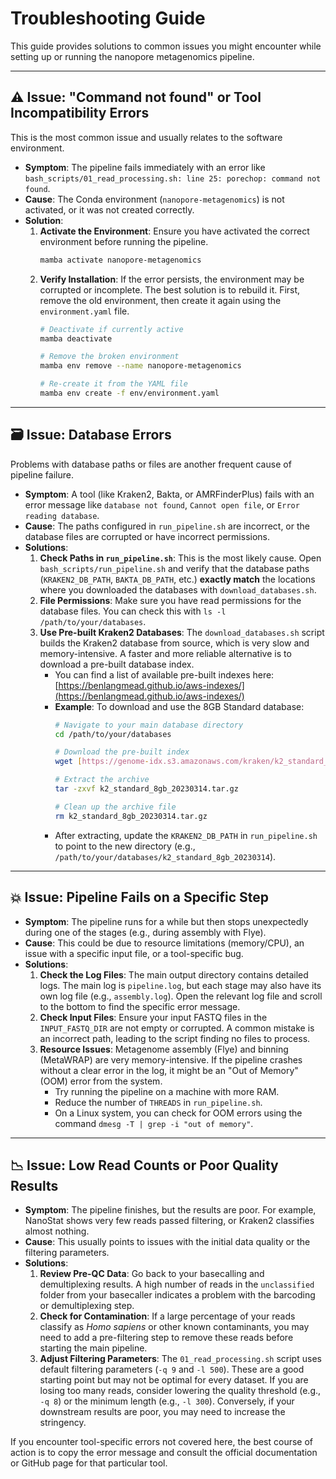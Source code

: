 # Troubleshooting Guide

This guide provides solutions to common issues you might encounter while setting up or running the nanopore metagenomics pipeline.

---

## ⚠️ Issue: "Command not found" or Tool Incompatibility Errors

This is the most common issue and usually relates to the software environment.

* **Symptom**: The pipeline fails immediately with an error like `bash_scripts/01_read_processing.sh: line 25: porechop: command not found`.
* **Cause**: The Conda environment (`nanopore-metagenomics`) is not activated, or it was not created correctly.
* **Solution**:
    1.  **Activate the Environment**: Ensure you have activated the correct environment before running the pipeline.
        ```bash
        mamba activate nanopore-metagenomics
        ```
    2.  **Verify Installation**: If the error persists, the environment may be corrupted or incomplete. The best solution is to rebuild it. First, remove the old environment, then create it again using the `environment.yaml` file.
        ```bash
        # Deactivate if currently active
        mamba deactivate

        # Remove the broken environment
        mamba env remove --name nanopore-metagenomics

        # Re-create it from the YAML file
        mamba env create -f env/environment.yaml
        ```

---

## 🗃️ Issue: Database Errors

Problems with database paths or files are another frequent cause of pipeline failure.

* **Symptom**: A tool (like Kraken2, Bakta, or AMRFinderPlus) fails with an error message like `database not found`, `Cannot open file`, or `Error reading database`.
* **Cause**: The paths configured in `run_pipeline.sh` are incorrect, or the database files are corrupted or have incorrect permissions.
* **Solutions**:
    1.  **Check Paths in `run_pipeline.sh`**: This is the most likely cause. Open `bash_scripts/run_pipeline.sh` and verify that the database paths (`KRAKEN2_DB_PATH`, `BAKTA_DB_PATH`, etc.) **exactly match** the locations where you downloaded the databases with `download_databases.sh`.
    2.  **File Permissions**: Make sure you have read permissions for the database files. You can check this with `ls -l /path/to/your/databases`.
    3.  **Use Pre-built Kraken2 Databases**: The `download_databases.sh` script builds the Kraken2 database from source, which is very slow and memory-intensive. A faster and more reliable alternative is to download a pre-built database index.
        * You can find a list of available pre-built indexes here: [https://benlangmead.github.io/aws-indexes/](https://benlangmead.github.io/aws-indexes/)
        * **Example**: To download and use the 8GB Standard database:
            ```bash
            # Navigate to your main database directory
            cd /path/to/your/databases

            # Download the pre-built index
            wget [https://genome-idx.s3.amazonaws.com/kraken/k2_standard_8gb_20230314.tar.gz](https://genome-idx.s3.amazonaws.com/kraken/k2_standard_8gb_20230314.tar.gz)

            # Extract the archive
            tar -zxvf k2_standard_8gb_20230314.tar.gz

            # Clean up the archive file
            rm k2_standard_8gb_20230314.tar.gz
            ```
        * After extracting, update the `KRAKEN2_DB_PATH` in `run_pipeline.sh` to point to the new directory (e.g., `/path/to/your/databases/k2_standard_8gb_20230314`).

---

## 💥 Issue: Pipeline Fails on a Specific Step

* **Symptom**: The pipeline runs for a while but then stops unexpectedly during one of the stages (e.g., during assembly with Flye).
* **Cause**: This could be due to resource limitations (memory/CPU), an issue with a specific input file, or a tool-specific bug.
* **Solutions**:
    1.  **Check the Log Files**: The main output directory contains detailed logs. The main log is `pipeline.log`, but each stage may also have its own log file (e.g., `assembly.log`). Open the relevant log file and scroll to the bottom to find the specific error message.
    2.  **Check Input Files**: Ensure your input FASTQ files in the `INPUT_FASTQ_DIR` are not empty or corrupted. A common mistake is an incorrect path, leading to the script finding no files to process.
    3.  **Resource Issues**: Metagenome assembly (Flye) and binning (MetaWRAP) are very memory-intensive. If the pipeline crashes without a clear error in the log, it might be an "Out of Memory" (OOM) error from the system.
        * Try running the pipeline on a machine with more RAM.
        * Reduce the number of `THREADS` in `run_pipeline.sh`.
        * On a Linux system, you can check for OOM errors using the command `dmesg -T | grep -i "out of memory"`.

---

## 📉 Issue: Low Read Counts or Poor Quality Results

* **Symptom**: The pipeline finishes, but the results are poor. For example, NanoStat shows very few reads passed filtering, or Kraken2 classifies almost nothing.
* **Cause**: This usually points to issues with the initial data quality or the filtering parameters.
* **Solutions**:
    1.  **Review Pre-QC Data**: Go back to your basecalling and demultiplexing results. A high number of reads in the `unclassified` folder from your basecaller indicates a problem with the barcoding or demultiplexing step.
    2.  **Check for Contamination**: If a large percentage of your reads classify as *Homo sapiens* or other known contaminants, you may need to add a pre-filtering step to remove these reads before starting the main pipeline.
    3.  **Adjust Filtering Parameters**: The `01_read_processing.sh` script uses default filtering parameters (`-q 9` and `-l 500`). These are a good starting point but may not be optimal for every dataset. If you are losing too many reads, consider lowering the quality threshold (e.g., `-q 8`) or the minimum length (e.g., `-l 300`). Conversely, if your downstream results are poor, you may need to increase the stringency.

If you encounter tool-specific errors not covered here, the best course of action is to copy the error message and consult the official documentation or GitHub page for that particular tool.
